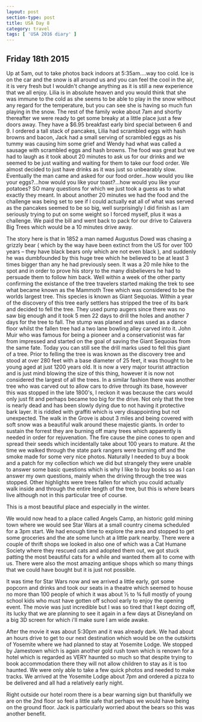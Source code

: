 ```yaml
---
layout: post
section-type: post
title: USA Day 8
category: travel
tags: [ 'USA 2016 diary' ]
---
```


## Friday 18th 2015

Up at 5am, out to take photos back indoors at 5:35am....way too cold. Ice is on the car and the snow is all around us and you can feel the cool in the air, it is very fresh but I wouldn't change anything as it is still a new experience that we all enjoy. Lilia is in absolute heaven and you would think that she was immune to the cold as she seems to be able to play in the snow without any regard for the temperature, but you can see she is having so much fun playing in the snow. The rest of the family woke about 7am and shortly thereafter we were ready to get some breaky at a little place just a few doors away. They have a $6.95 breakfast early bird special between 6 and 9. I ordered a tall stack of pancakes, Lilia had scrambled eggs with hash browns and bacon, Jack had a small serving of scrambled eggs as his tummy was causing him some grief and Wendy had what was called a sausage with scrambled eggs and hash browns. The food was great but we had to laugh as it took about 20 minutes to ask us for our drinks and we seemed to be just waiting and waiting for them to take our food order. We almost decided to just have drinks as it was just so unbearably slow. Eventually the man came and asked for our food order...how would you like your eggs?...how would you like your toast?...how would you like your potatoes? SO many questions for which we just took a guess as to what exactly they meant. In about another 20 minutes we had the food and the challenge was being set to see if I could actually eat all of what was served as the pancakes seemed to be so big, well surprisingly I did finish as I am seriously trying to put on some weight so I forced myself, plus it was a challenge. We paid the bill and went back to pack for our drive to Calavera Big Trees which would be a 10 minutes drive away.

The story here is that in 1852 a man named Augustus Dowd was chasing a grizzly bear ( which by the way have been extinct from the US for over 100 years – they have black bears only which are not even black ), and suddenly he was dumbfounded by this huge tree which he believed to be at least 3 times bigger than any he had previously seen. It was a 20 mile hike to the spot and in order to prove his story to the many disbelievers he had to persuade them to follow him back. Well within a week of the other party confirming the existance of the tree travelers started making the trek to see what became known as the Mammoth Tree which was considered to be the worlds largest tree. This species is known as Giant Sequoias. Within a year of the discovery of this tree early settlers has stripped the tree of its bark and decided to fell the tree. They used pump augers since there was no saw big enough and it took 5 men 22 days to drill the holes and another 7 days for the tree to fall. The stump was planed and was used as a dance floor whilst the fallen tree had a two lane bowling alley carved into it. John Muir who was famous for being a pioneer and a conservationist was far from impressed and started on the goal of saving the Giant Sequoias from the same fate. Today you can still see the drill marks used to fell this giant of a tree. Prior to felling the tree is was known as the discovery tree and stood at over 280 feet with a base diameter of 25 feet, it was thought to be young aged at just 1200 years old. It is now a very major tourist attraction and is just mind blowing the size of this thing, however it is now not considered the largest of all the trees. In a similar fashion there was another tree who was carved out to allow cars to drive through its base, however this was stopped in the late 1800's, I reckon it was because the cars would only just fit and perhaps became too big for the drive. Not only that the tree is nearly dead and has been slowly dying due to not having it protective bark layer. It is riddled with graffiti which is very disappointing but not unexpected.
The walk in the Grove is about 3 miles and being covered with soft snow was a beautiful walk around these majestic giants. In order to sustain the forrest they are burning off many trees which apparently is needed in order for rejuvenation. The fire cause the pine cones to open and spread their seeds which incidentally take about 100 years to mature. At the time we walked through the state park rangers were burning off and the smoke made for some very nice photos. Naturally I needed to buy a book and a patch for my collection which we did but strangely they were unable to answer some basic questions which is why I like to buy books so as I can answer my own questions, mainly when the driving through the tree was stopped. Other highlights were trees fallen for which you could actually walk inside and through the entire length of the tree, but this is where bears live although not in this particular tree of course.

This is a most beautiful place and especially in the winter.

We would now head to a place called Angels Camp, an historic gold mining town where we would see Star Wars at a small country cinema scheduled for a 3pm start. We had enough time to explore the area and stopped to get some groceries and the ate some lunch at a little park nearby.
There were a couple of thrift shops we looked in also one of which was a Cat Humane Society where they rescued cats and adopted them out, we got stuck patting the most beautiful cats for a while and wanted them all to come with us. There were also the most amazing antique shops which so many things that we could have bought but it is just not possible.

It was time for Star Wars now and we arrived a little early, got some popcorn and drinks and took our seats in a theatre which seemed to house no more than 100 people of which it was about ½ to ¾ full mostly of young school kids who must have gotten off school early to enjoy the opening event. The movie was just incredible but I was so tired that I kept dozing off, its lucky that we are planning to see it again in a few days at Disneyland on a big 3D screen for which i'll make sure I am wide awake.

After the movie it was about 5:30pm and it was already dark. We had about an hours drive to get to our next destination which would be on the outskirts of Yosemite where we had planned to stay at Yosemite Lodge. We stopped by Jamestown which is again another gold rush town which is renown for a hotel which is regarded as VERY haunted so much so that despite trying to book accommodation there they will not allow children to stay as it is too haunted. We were only able to take a few quick photos and needed to make tracks. We arrived at the Yosemite Lodge about 7pm and ordered a pizza to be delivered and all had a relatively early night.

Right outside our hotel room there is a bear warning sign but thankfully we are on the 2nd floor so feel a little safe that perhaps we would have being on the ground floor. Jack is particularly worried about the bears so this was another benefit.
